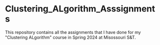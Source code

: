 # Clustering_ALgorithm_Asssignments
This repository contains all the assignments that I have done for my "Clustering ALgorithm" course in Spring 2024 at Misossouri S&T.
